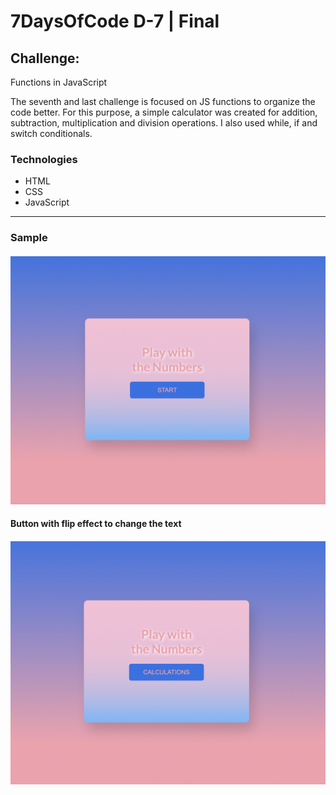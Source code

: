 # 7DaysOfCode D-7 | Final

## Challenge: 
Functions in JavaScript

The seventh and last challenge is focused on JS functions to organize the code better. For this purpose, a simple calculator was created for addition, subtraction, multiplication and division operations. I also used while, if and switch conditionals.

### Technologies

- HTML
- CSS
- JavaScript

---

### Sample

<h4 align="center"><img src="./assets/7DaysOfCode-D-7.png"></h4>

#### Button with flip effect to change the text
<h4 align="center"><img src="./assets/7DaysOfCode-D-7-flip-button.png"></h4>
